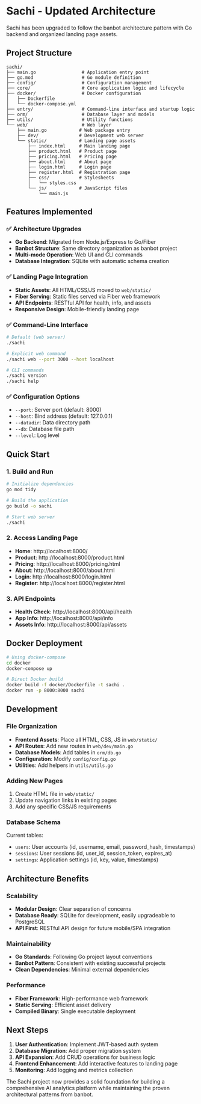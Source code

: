 # Sachi - Updated Architecture

Sachi has been upgraded to follow the banbot architecture pattern with Go backend and organized landing page assets.

## Project Structure

```
sachi/
├── main.go                 # Application entry point
├── go.mod                  # Go module definition
├── config/                 # Configuration management
├── core/                   # Core application logic and lifecycle
├── docker/                 # Docker configuration
│   ├── Dockerfile
│   └── docker-compose.yml
├── entry/                  # Command-line interface and startup logic
├── orm/                    # Database layer and models
├── utils/                  # Utility functions
└── web/                    # Web layer
    ├── main.go            # Web package entry
    ├── dev/               # Development web server
    └── static/            # Landing page assets
        ├── index.html     # Main landing page
        ├── product.html   # Product page
        ├── pricing.html   # Pricing page
        ├── about.html     # About page
        ├── login.html     # Login page
        ├── register.html  # Registration page
        ├── css/           # Stylesheets
        │   └── styles.css
        └── js/            # JavaScript files
            └── main.js
```

## Features Implemented

### ✅ **Architecture Upgrades**
- **Go Backend**: Migrated from Node.js/Express to Go/Fiber
- **Banbot Structure**: Same directory organization as banbot project
- **Multi-mode Operation**: Web UI and CLI commands
- **Database Integration**: SQLite with automatic schema creation

### ✅ **Landing Page Integration**
- **Static Assets**: All HTML/CSS/JS moved to `web/static/`
- **Fiber Serving**: Static files served via Fiber web framework
- **API Endpoints**: RESTful API for health, info, and assets
- **Responsive Design**: Mobile-friendly landing page

### ✅ **Command-Line Interface**
```bash
# Default (web server)
./sachi

# Explicit web command
./sachi web --port 3000 --host localhost

# CLI commands
./sachi version
./sachi help
```

### ✅ **Configuration Options**
- `--port`: Server port (default: 8000)
- `--host`: Bind address (default: 127.0.0.1)
- `--datadir`: Data directory path
- `--db`: Database file path
- `--level`: Log level

## Quick Start

### 1. Build and Run
```bash
# Initialize dependencies
go mod tidy

# Build the application
go build -o sachi

# Start web server
./sachi
```

### 2. Access Landing Page
- **Home**: http://localhost:8000/
- **Product**: http://localhost:8000/product.html
- **Pricing**: http://localhost:8000/pricing.html
- **About**: http://localhost:8000/about.html
- **Login**: http://localhost:8000/login.html
- **Register**: http://localhost:8000/register.html

### 3. API Endpoints
- **Health Check**: http://localhost:8000/api/health
- **App Info**: http://localhost:8000/api/info
- **Assets Info**: http://localhost:8000/api/assets

## Docker Deployment

```bash
# Using docker-compose
cd docker
docker-compose up

# Direct Docker build
docker build -f docker/Dockerfile -t sachi .
docker run -p 8000:8000 sachi
```

## Development

### File Organization
- **Frontend Assets**: Place all HTML, CSS, JS in `web/static/`
- **API Routes**: Add new routes in `web/dev/main.go`
- **Database Models**: Add tables in `orm/db.go`
- **Configuration**: Modify `config/config.go`
- **Utilities**: Add helpers in `utils/utils.go`

### Adding New Pages
1. Create HTML file in `web/static/`
2. Update navigation links in existing pages
3. Add any specific CSS/JS requirements

### Database Schema
Current tables:
- `users`: User accounts (id, username, email, password_hash, timestamps)
- `sessions`: User sessions (id, user_id, session_token, expires_at)
- `settings`: Application settings (id, key, value, timestamps)

## Architecture Benefits

### **Scalability**
- **Modular Design**: Clear separation of concerns
- **Database Ready**: SQLite for development, easily upgradeable to PostgreSQL
- **API First**: RESTful API design for future mobile/SPA integration

### **Maintainability**
- **Go Standards**: Following Go project layout conventions
- **Banbot Pattern**: Consistent with existing successful projects
- **Clean Dependencies**: Minimal external dependencies

### **Performance**
- **Fiber Framework**: High-performance web framework
- **Static Serving**: Efficient asset delivery
- **Compiled Binary**: Single executable deployment

## Next Steps

1. **User Authentication**: Implement JWT-based auth system
2. **Database Migration**: Add proper migration system
3. **API Expansion**: Add CRUD operations for business logic
4. **Frontend Enhancement**: Add interactive features to landing page
5. **Monitoring**: Add logging and metrics collection

The Sachi project now provides a solid foundation for building a comprehensive AI analytics platform while maintaining the proven architectural patterns from banbot.
